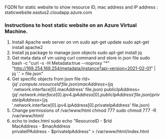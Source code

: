 FQDN for static website to show resource ID, mac address and IP address : staticwebsite.eastus2.cloudapp.azure.com


### Instructions to host static website on an Azure Virtual Machine.

1. Install Apache web server on vm
    sudo apt-get update
    sudo apt-get install apache2
2. Install jq package to manage json objects
    sudo apt-get install jq
3. Get meta data of vm using curl command and store in json file
    sudo bash -c "curl -s -H Metadata:true --noproxy "*" "http://169.254.169.254/metadata/instance?api-version=2021-02-01" | jq '.' > file.json"
4. Get specific objects from json file
    rId=$(jq '.compute.resourceId' file.json)
    macAddress=$(jq '.network.interface[0].macAddress' file.json)
    publicIpAddress=$(jq '.network.interface[0].ipv4.ipAddress[0].publicIpAddress' file.json)
    privateIpAddress=$(jq '.network.interface[0].ipv4.ipAddress[0].privateIpAddress' file.json)
5. Change permissions of /var/www/html chmod 777
    sudo chmod 777 -R /var/www/html/
6. echo to index.html
    sudo echo "ResourceID - $rId <br> MacAddress - $macAddress <br> privateIPAddress - $privateIpAddress" > /var/www/html/index.html
